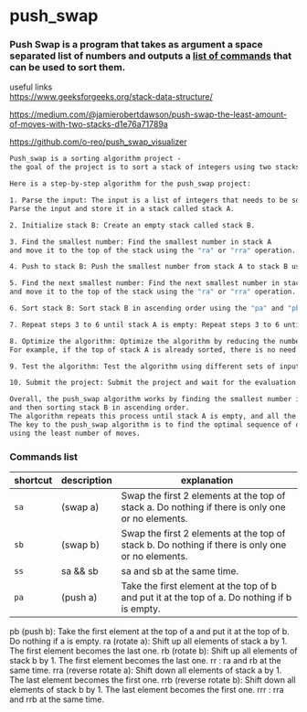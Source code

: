 # push_swap
### Push Swap is a program that takes as argument a space separated list of numbers and outputs a <a href="#commands-list">list of commands</a> that can be used to sort them.
useful links <br />
https://www.geeksforgeeks.org/stack-data-structure/ 

https://medium.com/@jamierobertdawson/push-swap-the-least-amount-of-moves-with-two-stacks-d1e76a71789a

https://github.com/o-reo/push_swap_visualizer

```css
Push_swap is a sorting algorithm project - 
the goal of the project is to sort a stack of integers using two stacks and a set of operations.
```

```dockerfile
Here is a step-by-step algorithm for the push_swap project:

1. Parse the input: The input is a list of integers that needs to be sorted. 
Parse the input and store it in a stack called stack A.

2. Initialize stack B: Create an empty stack called stack B.

3. Find the smallest number: Find the smallest number in stack A 
and move it to the top of the stack using the "ra" or "rra" operation.

4. Push to stack B: Push the smallest number from stack A to stack B using the "pb" operation.

5. Find the next smallest number: Find the next smallest number in stack A 
and move it to the top of the stack using the "ra" or "rra" operation.

6. Sort stack B: Sort stack B in ascending order using the "pa" and "pb" operations.

7. Repeat steps 3 to 6 until stack A is empty: Repeat steps 3 to 6 until all the numbers are sorted and stack A is empty.

8. Optimize the algorithm: Optimize the algorithm by reducing the number of operations used. 
For example, if the top of stack A is already sorted, there is no need to move it to the top.

9. Test the algorithm: Test the algorithm using different sets of inputs and make sure it works correctly for all cases.

10. Submit the project: Submit the project and wait for the evaluation.
```
```html
Overall, the push_swap algorithm works by finding the smallest number in stack A, moving it to stack B, 
and then sorting stack B in ascending order. 
The algorithm repeats this process until stack A is empty, and all the numbers are sorted. 
The key to the push_swap algorithm is to find the optimal sequence of operations that sorts the numbers 
using the least number of moves.
```

### Commands list
| shortcut  | description | explanation |
| ------------- | ------------- | ------------- |
|``` sa ```|  (swap a)  | Swap the first 2 elements at the top of stack a. Do nothing if there is only one or no elements. |
| ``` sb ```| (swap b)  | Swap the first 2 elements at the top of stack b. Do nothing if there is only one or no elements. |
| ``` ss ``` | sa && sb  |  sa and sb at the same time. |
| ``` pa ```  | (push a)  |Take the first element at the top of b and put it at the top of a. Do nothing if b is empty.  |



pb (push b): Take the first element at the top of a and put it at the top of b.
Do nothing if a is empty.
ra (rotate a): Shift up all elements of stack a by 1.
The first element becomes the last one.
rb (rotate b): Shift up all elements of stack b by 1.
The first element becomes the last one.
rr : ra and rb at the same time.
rra (reverse rotate a): Shift down all elements of stack a by 1.
The last element becomes the first one.
rrb (reverse rotate b): Shift down all elements of stack b by 1.
The last element becomes the first one.
rrr : rra and rrb at the same time.


